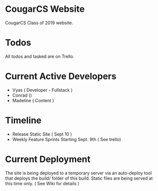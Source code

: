# CougarCS Website
CougarCS Class of 2019 website.

# Todos
All todos and tasked are on Trello.

# Current Active Developers

* Vyas ( Developer - Fullstack )
* Conrad ()
* Madeline ( Content )

# Timeline
* Release Static Site ( Sept 10 )
* Weekly Feature Sprints Starting Sept. 9th ( See trello)

# Current Deployment
The site is being deployed to a temporary server via an auto-deploy tool that deploys the build/ folder of this build. Static files are being served at this time only. ( See Wiki for details )
